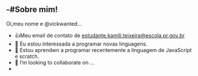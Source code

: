 -#Sobre mim!
-
Oi,meu nome e  @vickwanted...
- :+1:Meu email de contato de estudante.kamili.teixeira@escola.pr.gov.br
- 👀 Eu estou interessada a programar novas  linguagens.
- 🌱 Estou aprendwn  a programar recentemente  a linguagem  de JavaScript e scratch.
- 💞️ I’m looking to collaborate on ...
-
